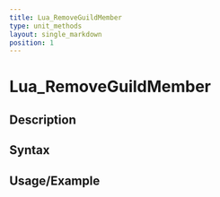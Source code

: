 ```yaml
---
title: Lua_RemoveGuildMember
type: unit_methods
layout: single_markdown
position: 1
---
```


# Lua_RemoveGuildMember

## Description

## Syntax

## Usage/Example


